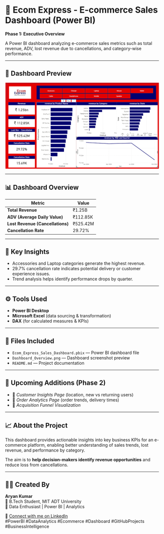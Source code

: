 # 🛒 Ecom Express - E-commerce Sales Dashboard (Power BI)

**Phase 1: Executive Overview**

A Power BI dashboard analyzing e-commerce sales metrics such as total revenue, ADV, lost revenue due to cancellations, and category-wise performance.

---

## 📸 Dashboard Preview
![Dashboard Screenshot](https://github.com/AryanKumar9798/Ecom-express-PowerBI-Dashboard/blob/main/Screenshot%202025-10-08%20114535.png)


---

## 📊 Dashboard Overview

| Metric | Value |
|--------|-------|
| **Total Revenue** | ₹1.25B |
| **ADV (Average Daily Value)** | ₹112.85K |
| **Lost Revenue (Cancellations)** | ₹525.42M |
| **Cancellation Rate** | 29.72% |

---

## 🧠 Key Insights
- Accessories and Laptop categories generate the highest revenue.  
- 29.7% cancellation rate indicates potential delivery or customer experience issues.  
- Trend analysis helps identify performance drops by quarter.

---

## ⚙️ Tools Used
- **Power BI Desktop**  
- **Microsoft Excel** (data sourcing & transformation)  
- **DAX** (for calculated measures & KPIs)

---

## 📂 Files Included
- `Ecom_Express_Sales_Dashboard.pbix` — Power BI dashboard file  
- `Dashboard_Overview.png` — Dashboard screenshot preview  
- `README.md` — Project documentation  

---

## 🔮 Upcoming Additions (Phase 2)
- 📍 *Customer Insights Page* (location, new vs returning users)  
- 🛒 *Order Analytics Page* (order trends, delivery times)  
- 🔁 *Acquisition Funnel Visualization*  

---

## 📈 About the Project
This dashboard provides actionable insights into key business KPIs for an e-commerce platform, enabling better understanding of sales trends, lost revenue, and performance by category.

The aim is to **help decision-makers identify revenue opportunities** and reduce loss from cancellations.

---

## 👨‍💻 Created By
**Aryan Kumar**  
📍 B.Tech Student, MIT ADT University  
💼 Data Enthusiast | Power BI | Analytics  

🔗 [Connect with me on LinkedIn]((https://www.linkedin.com/in/aryan-kumar-68186b24b/))  
#PowerBI #DataAnalytics #Ecommerce #Dashboard #GitHubProjects #BusinessIntelligence
